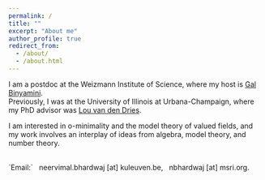 ```yaml
---
permalink: /
title: ""
excerpt: "About me"
author_profile: true
redirect_from: 
  - /about/
  - /about.html
---
```

<script type="text/javascript"
  src="https://www.maths.nottingham.ac.uk/plp/pmadw/LaTeXMathML.js"> 
 </script>

I am a postdoc at the Weizmann Institute of Science, where my host is <a href="https://binyamini.wordpress.com/" target="_blank">Gal Binyamini</a>. <br/>
Previously, I was at the University of Illinois at Urbana-Champaign, where my PhD advisor was <a href="https://math.illinois.edu/directory/profile/vddries/" target="_blank">Lou van den Dries</a>. 
        
I am interested in o-minimality and the model theory of valued fields, and my work involves an interplay of ideas from algebra, model theory, and number theory.

<!-- ### Interests

More precisely, I work on developing counting strategies using ideas from arithmetic, complex analysis, o-minimality, and model theory of valued fields, and pursuing ensuing applications.-->

<!-- my work revolves around the variations and analogues of the Pila-Wilkie Counting Theorem, both in the Archimedean and non-Archimedean contexts, and pursing the subse applications from such results.

 My work involves ideas from arithmetic, algebra, complex analysis, geometry, o-minimality, and the model theory of valued fields.-->
<!-- I am interested in the interactions of model theory with algebra and number theory. 

More precisely, recent work has been with o-minimality and its applications, and the algebra and model theory of valued fields.-->

<br>
`Email:` &nbsp; neervimal.bhardwaj [at] kuleuven.be,  &nbsp;   nbhardwaj [at] msri.org.







